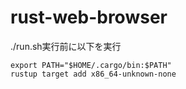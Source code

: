 # rust-web-browser

./run.sh実行前に以下を実行
```
export PATH="$HOME/.cargo/bin:$PATH"
rustup target add x86_64-unknown-none
```